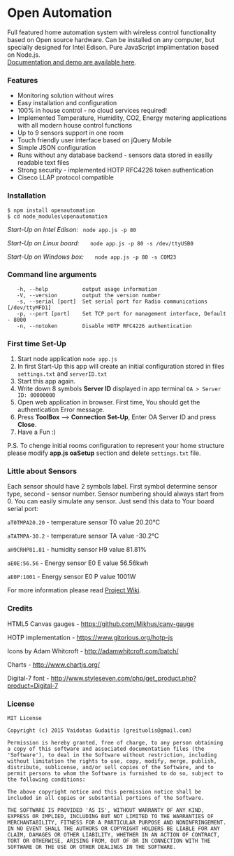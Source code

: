 # Open Automation

Full featured home automation system with wireless control functionality based on Open source hardware. Can be installed on any computer, but specially designed for Intel Edison. Pure JavaScript implimentation based on Node.js.   
[Documentation and demo are available here](http://openautomation.center).

### Features 
* Monitoring solution without wires 
* Easy installation and configuration
* 100% in house control - no cloud services required!
* Implemented Temperature, Humidity, CO2, Energy metering applications with all modern house control functions
* Up to 9 sensors support in one room
* Touch friendly user interface based on jQuery Mobile
* Simple JSON configuration
* Runs without any database backend - sensors data stored in easilly readable text files
* Strong security - implemented HOTP RFC4226 token authentication
* Ciseco LLAP protocol compatible


### Installation

    $ npm install openautomation
    $ cd node_modules\openautomation

*Start-Up on Intel Edison:* ```  node app.js -p 80 ``` 

*Start-Up on Linux board:* ```   node app.js -p 80 -s /dev/ttyUSB0```

*Start-Up on Windows box:* ```   node app.js -p 80 -s COM23```




### Command line arguments
```
   -h, --help           output usage information
   -V, --version        output the version number
   -s, --serial [port]  Set serial port for Radio communications [/dev/ttyMFD1]
   -p, --port [port]    Set TCP port for management interface, Default - 8000
   -n, --notoken        Disable HOTP RFC4226 authentication
```

### First time Set-Up

1. Start node application ```node app.js```
2. In first Start-Up this app will create an initial configuration stored in files `settings.txt` and `serverID.txt` 
3. Start this app again.
4. Write down 8 symbols **Server ID** displayed in app terminal ```OA > Server ID: 00000000```  
5. Open web application in browser. First time, You should get the authentication Error message.
6. Press **ToolBox** --> **Connection Set-Up**, Enter OA Server ID and press **Close**.
7. Have a Fun :) 

P.S. To chenge initial rooms configuration to represent your home structure please modify **app.js oaSetup** section and delete `settings.txt` file.

### Little about Sensors 

Each sensor should have 2 symbols label. First symbol determine sensor type, second - sensor number. Sensor numbering should always start from 0. You can easily simulate any sensor. Just send this data to Your board serial port:  
  
`aT0TMPA20.20` - temperature sensor T0 value 20.20°C  

`aTATMPA-30.2` - temperature sensor TA value -30.2°C  

`aH9CRHP81.81` - humidity sensor H9 value 81.81%  

`aE0E:56.56` - Energy sensor E0 E value 56.56kwh  

`aE0P:1001` - Energy sensor E0 P value 1001W  




For more information please read [Project Wiki](https://github.com/oxyo/OpenAutomation/wiki/).  
  
    
      
      
  

### Credits

HTML5 Canvas gauges - https://github.com/Mikhus/canv-gauge

HOTP implementation - https://www.gitorious.org/hotp-js

Icons by Adam Whitcroft - http://adamwhitcroft.com/batch/

Charts - http://www.chartjs.org/

Digital-7 font - http://www.styleseven.com/php/get_product.php?product=Digital-7




  
  
### License

```
MIT License

Copyright (c) 2015 Vaidotas Gudaitis (greituolis@gmail.com)

Permission is hereby granted, free of charge, to any person obtaining
a copy of this software and associated documentation files (the
'Software'), to deal in the Software without restriction, including
without limitation the rights to use, copy, modify, merge, publish,
distribute, sublicense, and/or sell copies of the Software, and to
permit persons to whom the Software is furnished to do so, subject to
the following conditions:

The above copyright notice and this permission notice shall be
included in all copies or substantial portions of the Software.

THE SOFTWARE IS PROVIDED 'AS IS', WITHOUT WARRANTY OF ANY KIND,
EXPRESS OR IMPLIED, INCLUDING BUT NOT LIMITED TO THE WARRANTIES OF
MERCHANTABILITY, FITNESS FOR A PARTICULAR PURPOSE AND NONINFRINGEMENT.
IN NO EVENT SHALL THE AUTHORS OR COPYRIGHT HOLDERS BE LIABLE FOR ANY
CLAIM, DAMAGES OR OTHER LIABILITY, WHETHER IN AN ACTION OF CONTRACT,
TORT OR OTHERWISE, ARISING FROM, OUT OF OR IN CONNECTION WITH THE
SOFTWARE OR THE USE OR OTHER DEALINGS IN THE SOFTWARE.
```

